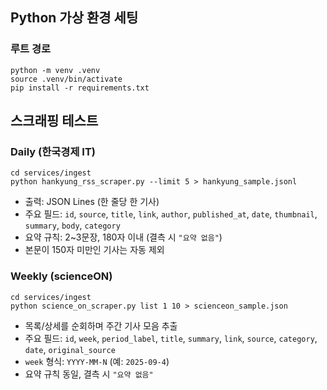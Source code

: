 ## Python 가상 환경 세팅

### 루트 경로

```WSL
python -m venv .venv
source .venv/bin/activate
pip install -r requirements.txt
```

## 스크래핑 테스트

### Daily (한국경제 IT)

```wsl
cd services/ingest
python hankyung_rss_scraper.py --limit 5 > hankyung_sample.jsonl
```

- 출력: JSON Lines (한 줄당 한 기사)
- 주요 필드: `id`, `source`, `title`, `link`, `author`, `published_at`, `date`, `thumbnail`, `summary`, `body`, `category`
- 요약 규칙: 2~3문장, 180자 이내 (결측 시 `"요약 없음"`)
- 본문이 150자 미만인 기사는 자동 제외

### Weekly (scienceON)

```wsl
cd services/ingest
python science_on_scraper.py list 1 10 > scienceon_sample.json
```

- 목록/상세를 순회하며 주간 기사 모음 추출
- 주요 필드: `id`, `week`, `period_label`, `title`, `summary`, `link`, `source`, `category`, `date`, `original_source`
- `week` 형식: `YYYY-MM-N` (예: `2025-09-4`)
- 요약 규칙 동일, 결측 시 `"요약 없음"`
